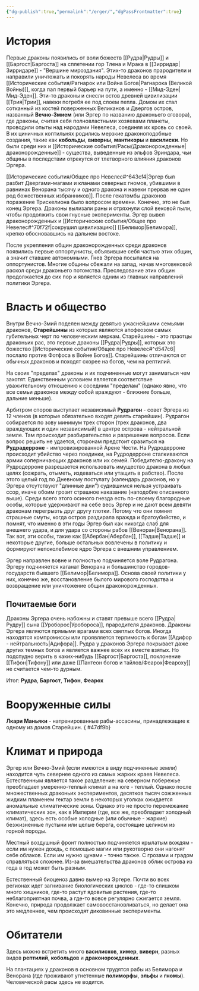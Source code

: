 ```yaml
---
{"dg-publish":true,"permalink":"/erger/","dgPassFrontmatter":true}
---
```


# История

Первые драконы появились от воли божеств [[Рудра\|Рудры]] и [[Баргост\|Баргоста]] на сплетении гор Тлена и Мрака в [[Зирридар\|Зирридаре]] - "Вершине мироздания".
Этих-то драконов прародители и направили уничтожать и покорять народы Невелеса во время [[Исторические события/Рагнарок или Война Богов\|Рагнарока (Великой Войны)]], когда пал первый барьер на пути, а именно - [[Мид-Эден\|Мид-Эден]].
Эти-то драконы и снесли остов древней цивилизации [[Трия\|Трии]], навеки погребя ее под слоем пепла. Домом их стал сотканный из костей поверженных Великанов и Двергов остров, названный **Вечно-Змием** (или Эргер по названию драконьего сговора), где драконы, считая себя полновластными хозяевами планеты, проводили опыты над народами Невелеса, соединяя их кровь со своей. В их циничных коптильнях родились мерзкие драконоподобные создания, такие как **кобольды**, **виверны**, **мантикоры** и **василиски**. Но были среди них и [[Исторические события/Расы/Драконорожденные\|драконорожденные]] - существа, выведенные из эльфов Эриндара, чьи общины в последствии отрекутся от тлетворного влияния драконов Эргера.

[[Исторические события/Общее про Невелес#^643cf4\|Эргер был разбит Двергами-магами и кланами северных гномов, убившими в равнинах Венорана тысячу и одного дракона и навеки прервав не один род божественных избранников]]. После гекатомбы драконов поражение Трискелиона было вопросом времени.
Конечно, это не был конец Эргера. Драконы вылизали раны и отряхнули слой вековой пыли, чтобы продолжить свои гнусные эксперименты. Эргер вывел драконорожденных и [[Исторические события/Общее про Невелес#^70f72f\|сокрушил цивилизацию]] [[Белимор\|Белимора]], крепко обосновавшись на дальнем востоке.

После укрепления общин драконорожденных среди драконов появились первые оппортунисты, объявившие себя частью этих общин, а значит ставшие автономными. Гнев Эргера посыпался на оппортунистов. Многие общины сбежали на запад, начав многовековой раскол среди драконьего потомства. Преследование этих общин продолжается до сих пор и является одним из главных направлений политики Эргера.

# Власть и общество

Внутри Вечно-Змий поделен между девятью ужаснейшими семьями драконов, **Старейшины** из которых являются апофеозом самых губительных черт по человеческим меркам. Старейшины - это праотцы драконьих рас, это первые драконы [[Рудра\|Рудры]], которых это божество [[Исторические события/Общее про Невелес#^d547c6\|послало против Фотфоса в Войне Богов]]. Старейшины отличаются от обычных драконов и походят скорее на богов, чем на рептилий.

На своих "пределах" драконы и их подчиненные могут заниматься чем захотят. Единственным условием является соответствие уважительному отношению к соседним "пределам" (однако явно, что все семьи драконов между собой враждуют - ближние больше, дальние меньше). 

Арбитром споров выступает независимый **Рудрагон** - совет Эргера из 12 членов (в которые обязательно входят девять старейшин). Рудрагон собирается по зову минимум трех сторон (трех драконов, два враждующих и один независимый) в центре острова - нейтральной земле. Там происходит разбирательство и разрешение вопросов. Если вопрос решить не удается, сторонам предстоит сразиться на **Рудрадерроне** - импровизированной Арене Чести. На Рудродерроне происходит убийство через поединки, на Рудродерроне сталкиваются армии соперничающих драконов или их семей. Победителю-дракону на Рудродерроне разрешается использовать имущество дракона в любых целях (сожрать, отыметь, издеваться или утащить в рабство). После этого целый год по Дневному постулату (календарь драконов, но у Эргера отсутствуют "длинные дни") судившимся нельзя устраивать ссор, иначе обоим грозит страшное наказание (наподобие описанного выше).
Среди всего этого осиного гнезда есть по-своему благородные особы, которые удерживают на себе весь Эргер и не дают всем девяти драконам перегрызть друг другу глотки. Потому что они помнят страшные смуты, когда остров раздирала вражда и братоубийство, и помнят, что именно в эти годы Эргер был как никогда слаб для внешнего удара, и для удара со стороны рабов [[Веноран\|Венорана]].
Так вот, эти особы, такие как [[Абербан\|Абербан]], [[Тадше\|Тадше]] и некоторые другие, больше остальных вовлечены в политику и формируют непоколебимое ядро Эргера с внешним управлением.

Эргер направлен вовне и полностью подчиняется воле Рудрагона. Эргеру подчиняется каганат Венорана и большинство городов-государств бывшего [[Белимор\|Белимора]]. Основа своей политики у них, конечно же, восстановление былого мирового господства и возвращение или уничтожение общин драконорожденных.

## Почитаемые боги

Драконы Эргера очень набожны и ставят превыше всего [[Рудра\|Рудру]] сына [[Уроборос\|Уробороса]], прародителя драконов. Драконы Эргера являются прямыми врагами всех светлых богов. 
Иногда находятся компромиссы или проявляется терпимость к богам [[Адифор - нейтральность\|Адифора]]. Рудра у драконов Эргера покрывает даже других темных богов и является важнее всех их вместе взятых. Но подспудно верить в каких-нибудь [[Баргост\|Баргоста]], поклонение [[Тифон\|Тифону]] или даже [[Пантеон богов и тайлов/Феарох\|Феароху]] не считается чем-то дурным.

Итог: **Рудра**, **Баргост**, **Тифон**, **Феарох**

# Вооруженные силы

**Лкари Маньяки** - натренированные рабы-ассасины, принадлежащие к одному из домов Старейшин. 
{ #47df9b}


# Климат и природа

Эргер или Вечно-Змий (если имеются в виду подчиненные земли) находится чуть севернее одного из самых жарких краев Невелеса. Естественным является такое разделение: на северном побережье преобладает умеренно-теплый климат а на юге - теплый. Однако после множественных драконьих экспериментов, десятков тысяч сожженных жидким пламенем гектар земли в некоторых уголках ожидается аномальные климатические зоны. Однако это не просто перемежание климатических зон, как в Империи (где, все же, преобладает холодный климат), здесь есть особые холодные (или обычные - жаркие) безжизненные пустыни или целые берега, состоящие целиком из горной породы.

Местный воздушный фронт полностью подчиняется крылатым вождям - если им нужен дождь, с помощью магии или рукотворно они нагонят себе облаков. Если им нужно цунами - точно также. С грозами и градом справляться сложнее.
Из-за вмешательства драконов облик острова из года в год может быть разным.

Естественный биоценоз давно вымер на Эргере. Почти во всех регионах идет загнивание биологических циклов - где-то слишком много хищников, где-то растут ядовитые растения, где-то неблагоприятная почва, а где-то вовсе регулярно сжигается земля. Конечно, природа продолжает самовосстановливаться, но делает она это медленнее, чем происходят диковинные эксперименты.

# Обитатели

Здесь можно встретить много **василисков**, **химер**, **виверн**, разных видов **рептилий**, **кобольдов** и **драконорожденных**. 

На плантациях у драконов в основном трудятся рабы из Белимора и Венорана (где проживают угнетенные **полиморфы**, **эльфы** и **гномы**).
Человеческой расы здесь не водится.
